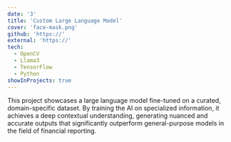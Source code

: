```yaml
---
date: '3'
title: 'Custom Large Language Model'
cover: 'face-mask.png'
github: 'https://'
external: 'https://'
tech:
  - OpenCV
  - Llama3
  - TensorFlow
  - Python
showInProjects: true
---
```


This project showcases a large language model fine-tuned on a curated, domain-specific dataset. By training the AI on specialized information, it achieves a deep contextual understanding, generating nuanced and accurate outputs that significantly outperform general-purpose models in the field of financial reporting.
